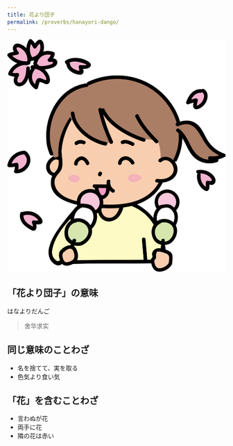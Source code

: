 ```yaml
---
title: 花より団子
permalink: /proverbs/hanayori-dango/
---
```


![](/assets/images/proverbs/hanayori-dango-962x1024.png)

## 「花より団子」の意味

はなよりだんご

> 舍华求实

## 同じ意味のことわざ

* 名を捨てて、実を取る
* 色気より食い気

## 「花」を含むことわざ

* 言わぬが花
* 両手に花
* 隣の花は赤い
